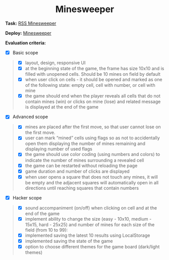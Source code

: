 <h1 align="center">Minesweeper</h1>

**Task:** [RSS Minesweeper](https://github.com/rolling-scopes-school/tasks/blob/master/tasks/minesweeper/README.md)

**Deploy:** [Minesweeper](https://kzhukow.github.io/minesweeper/)

**Evaluation criteria:**
- [x] Basic scope
> - [x] layout, design, responsive UI
> - [x] at the beginning state of the game, the frame has size 10x10 and is filled with unopened cells. Should be 10 mines on field by default
> - [x] when user click on cells - it should be opened and marked as one of the following state: empty cell, cell with number, or cell with mine
> - [x] the game should end when the player reveals all cells that do not contain mines (win) or clicks on mine (lose) and related message is displayed at the end of the game

- [x] Advanced scope
> - [x] mines are placed after the first move, so that user cannot lose on the first move.
> - [x] user can mark “mined” cells using flags so as not to accidentally open them displaying the number of mines remaining and displaying number of used flags
> - [x] the game should use color coding (using numbers and colors) to indicate the number of mines surrounding a revealed cell
> - [x] the game can be restarted without reloading the page
> - [x] game duration and number of clicks are displayed
> - [x] when user opens a square that does not touch any mines, it will be empty and the adjacent squares will automatically open in all directions until reaching squares that contain numbers

- [x] Hacker scope
> - [x] sound accompaniment (on/off) when clicking on cell and at the end of the game
> - [x] implement ability to change the size (easy - 10x10, medium - 15x15, hard - 25x25) and number of mines for each size of the field (from 10 to 99):
> - [x] implemented saving the latest 10 results using LocalStorage
> - [x] implemented saving the state of the game
> - [x] option to choose different themes for the game board (dark/light themes)